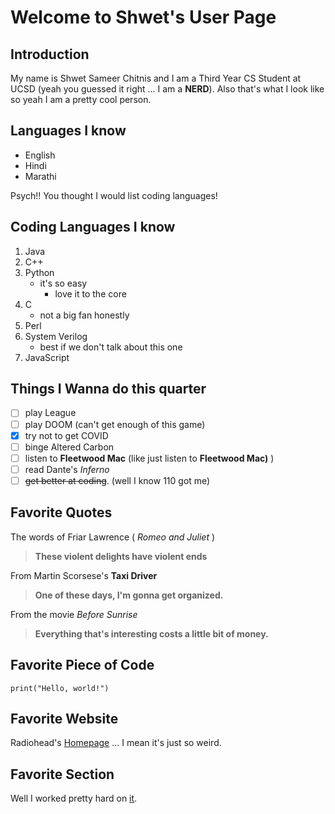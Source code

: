 # Welcome to Shwet's User Page

## Introduction


My name is Shwet Sameer Chitnis and I am a Third Year CS Student at UCSD (yeah you guessed it right ... I am a **NERD**).
Also that's what I look like so yeah I am a pretty cool person.

## Languages I know

- English
- Hindi
- Marathi

Psych!! You thought I would list coding languages!

## Coding Languages I know

1. Java
2. C++
3. Python
   - it's so easy
      - love it to the core
4. C
   - not a big fan honestly
5. Perl
6. System Verilog
   - best if we don't talk about this one
7. JavaScript

## Things I Wanna do this quarter

- [ ] play League
- [ ] play DOOM (can't get enough of this game)
- [x] try not to get COVID
- [ ] binge Altered Carbon
- [ ] listen to **Fleetwood Mac** (like just listen to **Fleetwood Mac)** )
- [ ] read Dante's *Inferno*
- [ ] ~~get better at coding~~. (well I know 110 got me)

## Favorite Quotes

The words of Friar Lawrence ( *Romeo and Juliet* )
>**These violent delights have violent ends**


From Martin Scorsese's **Taxi Driver**
>**One of these days, I'm gonna get organized.**


From the movie *Before Sunrise*
>**Everything that's interesting costs a little bit of money.**

## Favorite Piece of Code

```
print("Hello, world!")
```

## Favorite Website

Radiohead's [Homepage](https://www.radiohead.com) ... I mean it's just so weird.

## Favorite Section

Well I worked pretty hard on [it](https://github.com/s2chitni/my-github-pages-project/blob/main/README.md#favorite-quotes).



